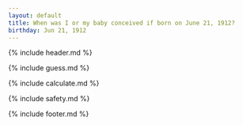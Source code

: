 ```yaml
---
layout: default
title: When was I or my baby conceived if born on June 21, 1912?
birthday: Jun 21, 1912
---
```


{% include header.md %}

{% include guess.md %}

{% include calculate.md %}

{% include safety.md %}

{% include footer.md %}



